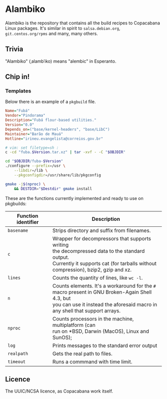 # Alambiko

Alambiko is the repository that contains all the build recipes to Copacabana Linux
packages.
It's similar in spirit to ``salsa.debian.org``, ``git.centos.org/rpms`` and many,
many others.

## Trivia

"Alambiko" (ˌalambˈiko) means "alembic" in Esperanto.

## Chip in!

### Templates

Below there is an example of a ``pkgbuild`` file.

```ini
Name="Fubá"
Vendor="Pindorama"
Description="Fubá flour-based utilities."
Version="0.0"
Depends_on=("base/kernel-headers", "base/LibC")
Maintainer="Barão de Mauá"
Hotline="irineu.evangelista@correios.gov.br"
```

```sh
# vim: set filetype=sh :
c -cd "fuba.$Version.tar.xz" | tar -xvf - -C "$OBJDIR"

cd "$OBJDIR/fuba-$Version"
./configure --prefix=/usr \
	--libdir=/lib \
	--pkgconfigdir=/usr/share/lib/pkgconfig

gmake -j$(nproc) \
	&& DESTDIR="$Destdir" gmake install
```

These are the functions currently implemented and ready to use on pkgbuilds:

| Function identifier | Description |
|---|---|
| ``basename`` | Strips directory and suffix from filenames. |
| ``c`` | Wrapper for decompressors that supports writing<br>the decompressed data to the standard output.<br>Currently it supports cat (for tarballs without<br>compression), bzip2, gzip and xz. |
| ``lines`` | Counts the quantity of lines, like ``wc -l``. |
| ``n`` | Counts elements. It's a workaround for the ``#``<br>macro present in GNU Broken-Again Shell 4.3, but<br>you can use it instead the aforesaid macro in<br>any shell that support arrays. |
| ``nproc`` | Counts processors in the machine, multiplatform (can<br>run on \*BSD, Darwin (MacOS), Linux and SunOS); |
| ``log`` | Prints messages to the standard error output |
| ``realpath`` | Gets the real path to files. |
| ``timeout`` | Runs a commmand with time limit. |

## Licence

The UUIC/NCSA licence, as Copacabana work itself.

